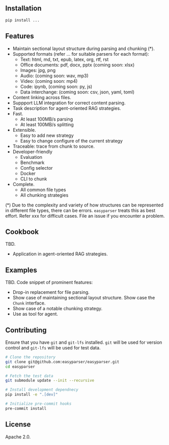 ## Installation

```bash
pip install ...
```

## Features

- Maintain sectional layout structure during parsing and chunking (*).
- Supported formats (refer ... for suitable parsers for each format):
    - Text: html, md, txt, epub, latex, org, rtf, rst
    - Office documents: pdf, docx, pptx (coming soon: xlsx)
    - Images: jpg, png
    - Audio: (coming soon: wav, mp3)
    - Video: (coming soon: mp4)
    - Code: ipynb, (coming soon: py, js)
    - Data interchange: (coming soon: csv, json, yaml, toml)
- Content linking across files.
- Suppport LLM integration for correct content parsing.
- Task description for agent-oriented RAG strategies.
- Fast.
    - At least 100MB/s parsing
    - At least 100MB/s splitting
- Extensible.
    - Easy to add new strategy
    - Easy to change configure of the current strategy
- Traceable: trace from chunk to source.
- Developer-friendly
    - Evaluation
    - Benchmark
    - Config selector
    - Docker
    - CLI to chunk
- Complete.
    - All common file types
    - All chunking strategies

(*) Due to the complexity and variety of how structures can be represented in different file types, there can be errors. `easyparser` treats this as best effort. Refer xxx for difficult cases. File an issue if you encounter a problem.

## Cookbook

TBD.

- Application in agent-oriented RAG strategies.

## Examples

TBD. Code snippet of prominent features:

- Drop-in replacement for file parsing.
- Show case of maintaining sectional layout structure. Show case the `Chunk` interface.
- Show case of a notable chunking strategy.
- Use as tool for agent.

## Contributing

Ensure that you have `git` and `git-lfs` installed. `git` will be used for version control and `git-lfs` will be used for test data.

```bash
# Clone the repository
git clone git@github.com:easyparser/easyparser.git
cd easyparser

# Fetch the test data
git submodule update --init --recursive

# Install development dependnecy
pip install -e ".[dev]"

# Initialize pre-commit hooks
pre-commit install
```

## License

Apache 2.0.
